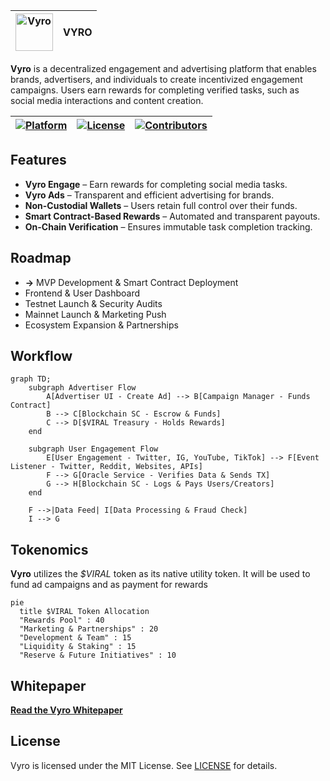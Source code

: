 | <img src="https://vyro-xyz.github.io/assets/vyro-small.png" alt="Vyro" width="60"> | VYRO |
|---|---|


**Vyro** is a decentralized engagement and advertising platform that enables brands, advertisers, and individuals to create incentivized engagement campaigns. Users earn rewards for completing verified tasks, such as social media interactions and content creation.

| [![Platform](https://img.shields.io/badge/Platform-EVM-blue?style=flat-square&logo=ethereum)]([https://](https://ethereum.org/en/developers/docs/evm/))  | [![License](https://img.shields.io/github/license/mtcxdev/AbstraNet?style=flat-square)](LICENSE)  | [![Contributors](https://img.shields.io/github/contributors/vyro-xyz/vyro?style=flat-square)](https://github.com/vyro-xyz/vyro/graphs/contributors) |
|---|---|---|

## Features
- **Vyro Engage** – Earn rewards for completing social media tasks.
- **Vyro Ads** – Transparent and efficient advertising for brands.
- **Non-Custodial Wallets** – Users retain full control over their funds.
- **Smart Contract-Based Rewards** – Automated and transparent payouts.
- **On-Chain Verification** – Ensures immutable task completion tracking.

## Roadmap
-  **->** MVP Development & Smart Contract Deployment
-  Frontend & User Dashboard
-  Testnet Launch & Security Audits
-  Mainnet Launch & Marketing Push
-  Ecosystem Expansion & Partnerships

## Workflow
```mermaid
graph TD;
    subgraph Advertiser Flow
        A[Advertiser UI - Create Ad] --> B[Campaign Manager - Funds Contract]
        B --> C[Blockchain SC - Escrow & Funds]
        C --> D[$VIRAL Treasury - Holds Rewards]
    end

    subgraph User Engagement Flow
        E[User Engagement - Twitter, IG, YouTube, TikTok] --> F[Event Listener - Twitter, Reddit, Websites, APIs]
        F --> G[Oracle Service - Verifies Data & Sends TX]
        G --> H[Blockchain SC - Logs & Pays Users/Creators]
    end
    
    F -->|Data Feed| I[Data Processing & Fraud Check]
    I --> G
```

## Tokenomics

**Vyro** utilizes the _$VIRAL_ token as its native utility token. It will be used to fund ad campaigns and as payment for rewards


```mermaid
pie
  title $VIRAL Token Allocation
  "Rewards Pool" : 40
  "Marketing & Partnerships" : 20
  "Development & Team" : 15
  "Liquidity & Staking" : 15
  "Reserve & Future Initiatives" : 10

```


## Whitepaper
[**Read the Vyro Whitepaper**](https://vyro-xyz.github.io/assets/vyro-whitepaper-and-tokenomics.pdf)

## License
Vyro is licensed under the MIT License. See [LICENSE](LICENSE) for details.
